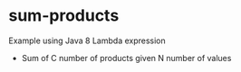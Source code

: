 # sum-products
Example using Java 8 Lambda expression
- Sum of C number of products given N number of values

